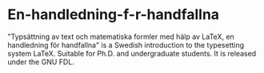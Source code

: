# En-handledning-f-r-handfallna
"Typsättning av text och matematiska formler med hälp av LaTeX, en handledning för handfallna" is a Swedish introduction to the typesetting system LaTeX. Suitable for Ph.D. and undergraduate students. It is released under the GNU FDL.
